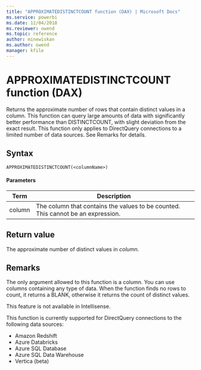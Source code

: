 ```yaml
---
title: "APPROXIMATEDISTINCTCOUNT function (DAX) | Microsoft Docs"
ms.service: powerbi 
ms.date: 12/04/2018
ms.reviewer: owend
ms.topic: reference
author: minewiskan
ms.author: owend
manager: kfile
---
```

# APPROXIMATEDISTINCTCOUNT function (DAX)

Returns the approximate number of rows that contain distinct values in a column. This function can query large amounts of data with significantly better performance than DISTINCTCOUNT, with slight deviation from the exact result. This function only applies to DirectQuery connections to a limited number of data sources. See Remarks for details.
  
## Syntax  
  
```dax
APPROXIMATEDISTINCTCOUNT(<columnName>)
```
  
#### Parameters  

|Term  |Description|  
|---------|---------|
|column     | The column that contains the values to be counted. This cannot be an expression.  |        

  
## Return value  
The approximate number of distinct values in *column*.  
  
## Remarks  

The only argument allowed to this function is a column. You can use columns containing any type of data. When the function finds no rows to count, it returns a BLANK, otherwise it returns the count of distinct values.

This feature is not available in Intellisense.

This function is currently supported for DirectQuery connections to the following data sources:
- Amazon Redshift
- Azure Databricks
- Azure SQL Database
- Azure SQL Data Warehouse
- Vertica (beta)

  


